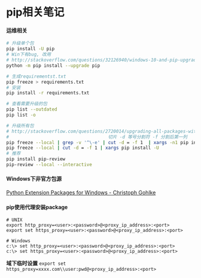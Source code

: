 pip相关笔记
==========

#### 运维相关

``` bash
# 升级单个包
pip install -U pip
# Win下有bug, 改用
# http://stackoverflow.com/questions/32126940/windows-10-and-pip-upgrading-access-denied
python -m pip install --upgrade pip

# 生成requirementst.txt
pip freeze > requirements.txt
# 安装
pip install -r requirements.txt

# 查看需要升级的包
pip list --outdated
pip list -o

# 升级所有包
# http://stackoverflow.com/questions/2720014/upgrading-all-packages-with-pip
#                                     切片 -d 等号分割符 -f 分割后第一列
pip freeze --local | grep -v '^\-e' | cut -d = -f 1  | xargs -n1 pip install -U
pip freeze --local | cut -d = -f 1 | xargs pip install -U
# 推荐
pip install pip-review
pip-review --local --interactive
```

#### Windows下非官方包源

[Python Extension Packages for Windows - Christoph Gohlke](http://www.lfd.uci.edu/~gohlke/pythonlibs/)



#### pip使用代理安装package
``` shell
# UNIX
export http_proxy=<user>:<password>@<proxy_ip_address>:<port>
export set https_proxy=<user>:<password>@<proxy_ip_address>:<port>

# Windows
c:\> set http_proxy=<user>:<password>@<proxy_ip_address>:<port>
c:\> set https_proxy=<user>:<password>@<proxy_ip_address>:<port>
```

**域下临时设置**
`export set https_proxy=xxxx.com\\user:pwd@<proxy_ip_address>:<port>`
